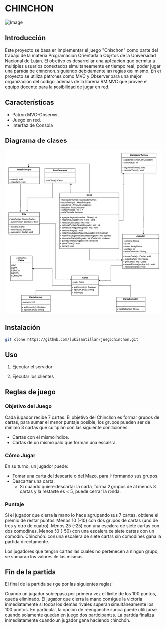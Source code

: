 # CHINCHON

![Image](https://d29v67onoz09dn.cloudfront.net/pro/web/images/white/faldon_chinchon_es.png)


## Introducción

Este proyecto se basa en implementar el juego "Chinchon" como parte del trabajo de la materia Programacion Orientada a Objetos de la Universidad Nacional de Lujan. El objetivo es desarrollar una aplicacion que permita a multiples usuarios conectados simultaneamente en tiempo real, poder jugar una partida de chinchon, siguiendo debidamente las reglas del mismo.
En el proyecto se utiliza patrones como MVC y Observer para una mejor organizacion del codigo, ademas de la libreria RMIMVC que provee el equipo docente para la posibilidad de jugar en red.

## Características

- Patron MVC-Observer.
- Juego en red.
- Interfaz de Consola

## Diagrama de clases

![Image](src/ar/edu/unlu/poo2024/chinchon/UML.png)

## Instalación

```bash
git clone https://github.com/lukisantillan/juegoChinchon.git
```

## Uso

1. Ejecutar el servidor

2. Ejecutar los clientes


## Reglas de juego

### Objetivo del Juego

Cada jugador recibe 7 cartas. El objetivo del Chinchon es formar grupos de cartas, para sumar el menor puntaje posible, los grupos pueden ser de minimo 3 cartas que cumplan con las siguiente condiciones:
- Cartas con el mismo índice.
- Cartas de un mismo palo que forman una escalera.

### Cómo Jugar

En su turno, un jugador puede:

- Tomar una carta del descarte o del Mazo, para ir formando sus grupos.
- Descartar una carta:
  - Si cuando quiere descartar la carta, forma 2 grupos de al menos 3 cartas y la restante es < 5, puede cerrar la ronda.

### Puntaje
Si el jugador que cierra la mano lo hace agrupando sus 7 cartas, obtiene el premio de restar puntos:
Menos 10 (-10) con dos grupos de cartas (uno de tres y otro de cuatro).
Menos 25 (-25) con una escalera de siete cartas con dos comodines.
Menos 50 (-50) con una escalera de siete cartas con un comodín.
Chinchón: con una escalera de siete cartas sin comodines gana la partida directamente.

Los jugadores que tengan cartas las cuales no pertenecen a ningun grupo, se sumaran los valores de las mismas. 

## Fin de la partida 
El final de la partida se rige por las siguientes reglas:

Cuando un jugador sobrepasa por primera vez el límite de los 100 puntos, queda eliminado.
El jugador que cierra la mano consigue la victoria inmediatamente si todos los demás rivales superan simultáneamente los 100 puntos.
En particular, la opción de reenganche nunca puede utilizarse cuando solamente quedan en juego dos participantes.
La partida finaliza inmediatamente cuando un jugador gana haciendo chinchón.
